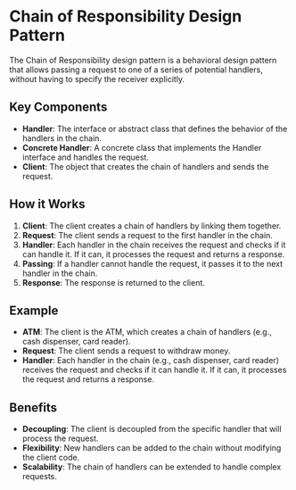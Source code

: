 **Chain of Responsibility Design Pattern**
=============================================

The Chain of Responsibility design pattern is a behavioral design pattern that allows passing a request to one of a series of potential handlers, without having to specify the receiver explicitly.

**Key Components**
-------------------

*   **Handler**: The interface or abstract class that defines the behavior of the handlers in the chain.
*   **Concrete Handler**: A concrete class that implements the Handler interface and handles the request.
*   **Client**: The object that creates the chain of handlers and sends the request.

**How it Works**
----------------

1.  **Client**: The client creates a chain of handlers by linking them together.
2.  **Request**: The client sends a request to the first handler in the chain.
3.  **Handler**: Each handler in the chain receives the request and checks if it can handle it. If it can, it processes the request and returns a response.
4.  **Passing**: If a handler cannot handle the request, it passes it to the next handler in the chain.
5.  **Response**: The response is returned to the client.

**Example**
------------

*   **ATM**: The client is the ATM, which creates a chain of handlers (e.g., cash dispenser, card reader).
*   **Request**: The client sends a request to withdraw money.
*   **Handler**: Each handler in the chain (e.g., cash dispenser, card reader) receives the request and checks if it can handle it. If it can, it processes the request and returns a response.

**Benefits**
------------

*   **Decoupling**: The client is decoupled from the specific handler that will process the request.
*   **Flexibility**: New handlers can be added to the chain without modifying the client code.
*   **Scalability**: The chain of handlers can be extended to handle complex requests.